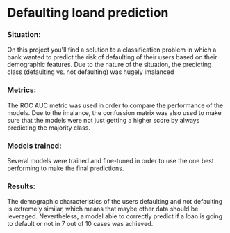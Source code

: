 # Defaulting loand prediction

### Situation: 

On this project you'll find a solution to a classification problem in which a bank wanted to predict the risk of defaulting of their users based on their demographic features.
Due to the nature of the situation, the predicting class (defaulting vs. not defaulting) was hugely imalanced

### Metrics:

The ROC AUC metric was used in order to compare the performance of the models.
Due to the imalance, the confussion matrix was also used to make sure that the models were not just getting a higher score by always predicting the majority class.

### Models trained:

Several models were trained and fine-tuned in order to use the one best performing to make the final predictions.

### Results:

The demographic characteristics of the users defaulting and not defaulting is extremely similar, which means that maybe other data should be leveraged. 
Nevertheless, a model able to correctly predict if a loan is going to default or not in 7 out of 10 cases was achieved.


